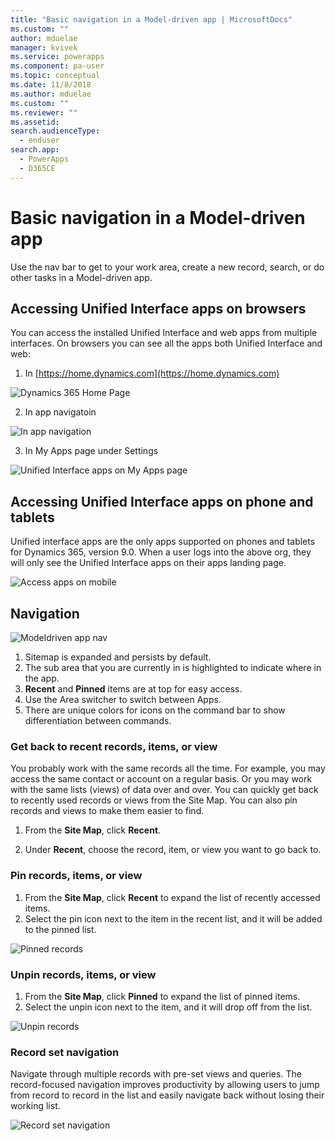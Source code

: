 ```yaml
---
title: "Basic navigation in a Model-driven app | MicrosoftDocs"
ms.custom: ""
author: mduelae
manager: kvivek
ms.service: powerapps
ms.component: pa-user
ms.topic: conceptual
ms.date: 11/8/2018
ms.author: mduelae
ms.custom: ""
ms.reviewer: ""
ms.assetid: 
search.audienceType: 
  - enduser
search.app: 
  - PowerApps
  - D365CE
---
```

#  Basic navigation in a Model-driven app 

Use the nav bar to get to your work area, create a new record, search, or do other tasks in a Model-driven app.

## Accessing Unified Interface apps on browsers

You can access the installed Unified Interface and web apps from multiple interfaces. On browsers you can see all the apps both Unified Interface and web:

1. In [https://home.dynamics.com](https://home.dynamics.com)

![Dynamics 365 Home Page](media/home.png "Dynamics 365 Home Page")

2. In app navigatoin

![In app navigation](media/home1.png "In app navigation")

3. In My Apps page under Settings

![Unified Interface apps on My Apps page](media/home2.png "Unified Interface apps on My Apps page")

## Accessing Unified Interface apps on phone and tablets

Unified interface apps are the only apps supported on phones and tablets for Dynamics 365, version 9.0. When a user logs into the above org, they will only see the Unified Interface apps on their apps landing page.

![Access apps on mobile](media/home3.png "Access apps on mobile")

## Navigation

![Modeldriven app nav](media/nav.png "Modeldriven app nav")

1. Sitemap is expanded and persists by default.
2. The sub area that you are currently in is highlighted to indicate where in the app.
3. **Recent** and **Pinned** items are at top for easy access. 
4. Use the Area switcher to switch between Apps.
5. There are unique colors for icons on the command bar to show differentiation between commands.
  
### Get back to recent records, items, or view
You probably work with the same records all the time. For example, you may access the same contact or account on a regular basis. Or you may work with the same lists (views) of data over and over. You can quickly get back to recently used records or views from the Site Map. You can also pin records and views to make them easier to find. 
  
1. From the **Site Map**, click **Recent**.
  
2. Under **Recent**, choose the record, item, or view you want to go back to. 

### Pin records, items, or view

1. From the **Site Map**, click **Recent** to expand the list of recently accessed items.
2. Select the pin icon next to the item in the recent list, and it will be added to the pinned list.

![Pinned records](media/pinnedrecords.png "Pinned records")

### Unpin records, items, or view

1. From the **Site Map**, click **Pinned** to expand the list of pinned items.
2. Select the unpin icon next to the item, and it will drop off from the list.  

![Unpin records](media/unpinnedrecords.png "Unpin records")

### Record set navigation 
Navigate through multiple records with pre-set views and queries. The record-focused navigation improves productivity by allowing users to jump from record to record in the list and easily navigate back without losing their working list.

![Record set navigation](media/recordset.png "Record set navigation")
